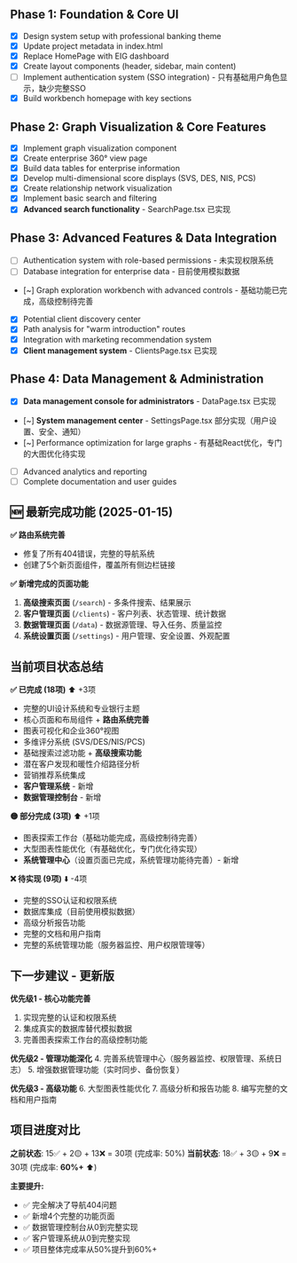 ## Phase 1: Foundation & Core UI
- [x] Design system setup with professional banking theme
- [x] Update project metadata in index.html
- [x] Replace HomePage with EIG dashboard
- [x] Create layout components (header, sidebar, main content)
- [ ] Implement authentication system (SSO integration) - 只有基础用户角色显示，缺少完整SSO
- [x] Build workbench homepage with key sections

## Phase 2: Graph Visualization & Core Features
- [x] Implement graph visualization component
- [x] Create enterprise 360° view page
- [x] Build data tables for enterprise information
- [x] Develop multi-dimensional score displays (SVS, DES, NIS, PCS)
- [x] Create relationship network visualization
- [x] Implement basic search and filtering
- [x] **Advanced search functionality** - SearchPage.tsx 已实现

## Phase 3: Advanced Features & Data Integration
- [ ] Authentication system with role-based permissions - 未实现权限系统
- [ ] Database integration for enterprise data - 目前使用模拟数据
- [~] Graph exploration workbench with advanced controls - 基础功能已完成，高级控制待完善
- [x] Potential client discovery center
- [x] Path analysis for "warm introduction" routes
- [x] Integration with marketing recommendation system
- [x] **Client management system** - ClientsPage.tsx 已实现

## Phase 4: Data Management & Administration
- [x] **Data management console for administrators** - DataPage.tsx 已实现
- [~] **System management center** - SettingsPage.tsx 部分实现（用户设置、安全、通知）
- [~] Performance optimization for large graphs - 有基础React优化，专门的大图优化待实现
- [ ] Advanced analytics and reporting
- [ ] Complete documentation and user guides

## 🆕 最新完成功能 (2025-01-15)
**✅ 路由系统完善**
- 修复了所有404错误，完整的导航系统
- 创建了5个新页面组件，覆盖所有侧边栏链接

**✅ 新增完成的页面功能**
1. **高级搜索页面** (`/search`) - 多条件搜索、结果展示
2. **客户管理页面** (`/clients`) - 客户列表、状态管理、统计数据
3. **数据管理页面** (`/data`) - 数据源管理、导入任务、质量监控
4. **系统设置页面** (`/settings`) - 用户管理、安全设置、外观配置

## 当前项目状态总结
**✅ 已完成 (18项)** ⬆️ +3项
- 完整的UI设计系统和专业银行主题
- 核心页面和布局组件 + **路由系统完善**
- 图表可视化和企业360°视图
- 多维评分系统 (SVS/DES/NIS/PCS)
- 基础搜索过滤功能 + **高级搜索功能**
- 潜在客户发现和暖性介绍路径分析
- 营销推荐系统集成
- **客户管理系统** - 新增
- **数据管理控制台** - 新增

**🟡 部分完成 (3项)** ⬆️ +1项
- 图表探索工作台（基础功能完成，高级控制待完善）
- 大型图表性能优化（有基础优化，专门优化待实现）
- **系统管理中心**（设置页面已完成，系统管理功能待完善）- 新增

**❌ 待实现 (9项)** ⬇️ -4项
- 完整的SSO认证和权限系统
- 数据库集成（目前使用模拟数据）
- 高级分析报告功能
- 完整的文档和用户指南
- 完整的系统管理功能（服务器监控、用户权限管理等）

## 下一步建议 - 更新版
**优先级1 - 核心功能完善**
1. 实现完整的认证和权限系统
2. 集成真实的数据库替代模拟数据
3. 完善图表探索工作台的高级控制功能

**优先级2 - 管理功能深化**
4. 完善系统管理中心（服务器监控、权限管理、系统日志）
5. 增强数据管理功能（实时同步、备份恢复）

**优先级3 - 高级功能**
6. 大型图表性能优化
7. 高级分析和报告功能
8. 编写完整的文档和用户指南

## 项目进度对比
**之前状态**: 15✅ + 2🟡 + 13❌ = 30项 (完成率: 50%)
**当前状态**: 18✅ + 3🟡 + 9❌ = 30项 (完成率: **60%+** ⬆️)

**主要提升:**
- ✅ 完全解决了导航404问题
- ✅ 新增4个完整的功能页面  
- ✅ 数据管理控制台从0到完整实现
- ✅ 客户管理系统从0到完整实现
- ✅ 项目整体完成率从50%提升到60%+